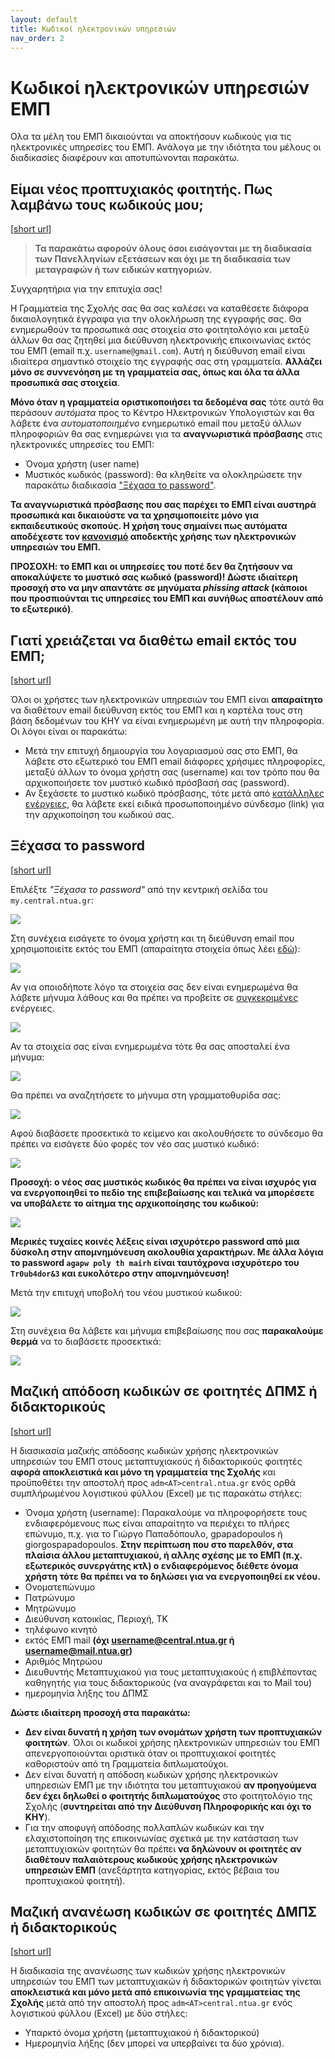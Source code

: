 ```yaml
---
layout: default
title: Κωδικοί ηλεκτρονικών υπηρεσιών
nav_order: 2
---
```


# Κωδικοί ηλεκτρονικών υπηρεσιών ΕΜΠ

Ολα τα μέλη του ΕΜΠ δικαιούνται να αποκτήσουν κωδικούς για τις ηλεκτρονικές
υπηρεσίες του ΕΜΠ. Ανάλογα με την ιδιότητα του μέλους οι διαδικασίες διαφέρουν
και αποτυπώνονται παρακάτω.

## Είμαι νέος προπτυχιακός φοιτητής. Πως λαμβάνω τους κωδικούς μου;

[[short url](https://bit.ly/3s8aFcT)]

> **Τα παρακάτω αφορούν όλους όσοι εισάγονται με τη διαδικασία των Πανελληνίων εξετάσεων και όχι με τη διαδικασία των μεταγραφών ή των ειδικών κατηγοριών.**

Συγχαρητήρια για την επιτυχία σας!

Η Γραμματεία της Σχολής σας θα σας καλέσει να καταθέσετε διάφορα δικαιολογητικά
έγγραφα για την ολοκλήρωση της εγγραφής σας. Θα ενημερωθούν τα προσωπικά σας
στοιχεία στο φοιτητολόγιο και μεταξύ άλλων θα σας ζητηθεί μια διεύθυνση
ηλεκτρονικής επικοινωνίας εκτός του ΕΜΠ (email π.χ. `username@gmail.com`). Αυτή
η διεύθυνση email είναι ιδιαίτερα σημαντικό στοιχείο της εγγραφής σας στη
γραμματεία. **Αλλάζει μόνο σε συννενόηση με τη γραμματεία σας, όπως και όλα τα
άλλα προσωπικά σας στοιχεία**.

**Μόνο όταν η γραμματεία οριστικοποιήσει τα δεδομένα σας** τότε αυτά θα περάσουν
*αυτόματα* προς το Κέντρο Ηλεκτρονικών Υπολογιστών και θα λάβετε ένα *αυτοματοποιημένο*
ενημερωτικό email που μεταξύ άλλων πληροφοριών θα σας ενημερώνει για τα **αναγνωριστικά
πρόσβασης** στις ηλεκτρονικές υπηρεσίες του ΕΜΠ:

- Όνομα χρήστη (user name)
- Μυστικός κωδικός (password): θα κληθείτε να ολοκληρώσετε την παρακάτω διαδικασία ["Ξέχασα το password"](https://bit.ly/31P1LpW).

**Τα αναγνωριστικά πρόσβασης που σας παρέχει το ΕΜΠ είναι αυστηρά προσωπικά και
δικαιούστε να τα χρησιμοποιείτε μόνο για εκπαιδευτικούς σκοπούς. Η χρήση τους
σημαίνει πως αυτόματα αποδέχεστε τον
[κανονισμό](http://www.noc.ntua.gr/files/docs/ntua_services_regulation.pdf)
αποδεκτής χρήσης των ηλεκτρονικών υπηρεσιών του ΕΜΠ.**

**ΠΡΟΣΟΧΗ: το ΕΜΠ και οι υπηρεσίες του ποτέ δεν θα ζητήσουν να αποκαλύψετε το μυστικό
σας κωδικό (password)! Δώστε ιδιαίτερη προσοχή στο να μην απαντάτε σε μηνύματα *phissing attack* 
(κάποιοι που προσπιούνται τις υπηρεσίες του ΕΜΠ και συνήθως αποστέλουν από το εξωτερικό)**.

## Γιατί χρειάζεται να διαθέτω email εκτός του ΕΜΠ;

[[short url](https://bit.ly/3fXNWxY)]

Όλοι οι χρήστες των ηλεκτρονικών υπηρεσιών του ΕΜΠ είναι **απαραίτητο** να διαθέτουν email διεύθυνση εκτός του ΕΜΠ και η καρτέλα τους στη βάση δεδομένων του ΚΗΥ να είναι ενημερωμένη με αυτή την πληροφορία. Οι λόγοι είναι οι παρακάτω:

- Μετά την επιτυχή δημιουργία του λογαριασμού σας στο ΕΜΠ, θα λάβετε στο εξωτερικό του ΕΜΠ email διάφορες χρήσιμες πληροφορίες, μεταξύ άλλων το όνομα χρήστη σας (username) και τον τρόπο που θα αρχικοποιήσετε τον μυστικό κωδικό πρόσβασή σας (password).
- Αν ξεχάσετε το μυστικό κωδικό πρόσβασης, τότε μετά από [κατάλληλες ενέργειες](https://bit.ly/31P1LpW), θα λάβετε εκεί ειδικά προσωποποιημένο σύνδεσμο (link) για την αρχικοποίηση του κωδικού σας.

## Ξέχασα το password

[[short url](https://bit.ly/31P1LpW)]

Επιλέξτε _"Ξέχασα το password"_ από την κεντρική σελίδα του `my.central.ntua.gr`:

![](forgot-pass/forgot0.png)

Στη συνέχεια εισάγετε το όνομα χρήστη και τη διεύθυνση email που χρησιμοποιείτε εκτός του ΕΜΠ (απαραίτητα στοιχεία όπως λέει [εδώ](https://bit.ly/3fXNWxY)):

![](forgot-pass/forgot1.png)

Αν για οποιοδήποτε λόγο τα στοιχεία σας δεν είναι ενημερωμένα θα λάβετε μήνυμα λάθους και θα πρέπει να προβείτε σε [συγκεκριμένες](τι) ενέργειες.

![](forgot-pass/forgot2.png)

Αν τα στοιχεία σας είναι ενημερωμένα τότε θα σας αποσταλεί ένα μήνυμα:

![](forgot-pass/forgot3.png)

Θα πρέπει να αναζητήσετε το μήνυμα στη γραμματοθυρίδα σας:

![](forgot-pass/forgot4.png)

Αφού διαβάσετε προσεκτικά το κείμενο και ακολουθήσετε το σύνδεσμο θα πρέπει να εισάγετε δύο
φορές τον νέο σας μυστικό κωδικό:

![](forgot-pass/forgot5.png)

**Προσοχή: ο νέος σας μυστικός κωδικός θα πρέπει να είναι ισχυρός για να ενεργοποιηθεί το πεδίο της επιβεβαίωσης και τελικά να μπορέσετε να υποβάλετε το αίτημα της αρχικοποίησης του κωδικού:**

![](forgot-pass/forgot5a.png)

**Μερικές τυχαίες κοινές λέξεις είναι ισχυρότερο password από μια δύσκολη στην απομνημόνευση ακολουθία χαρακτήρων. Με άλλα λόγια το password `agapw poly th mairh` είναι ταυτόχρονα ισχυρότερο του `Tr0ub4dor&3` και ευκολότερο στην απομνημόνευση!**

Μετά την επιτυχή υποβολή του νέου μυστικού κωδικού:

![](forgot-pass/forgot6.png)

Στη συνέχεια θα λάβετε και μήνυμα επιβεβαίωσης που σας **παρακαλούμε θερμά** να το διαβάσετε προσεκτικά:

![](forgot-pass/forgot7.png)

## Μαζική απόδοση κωδικών σε φοιτητές ΔΠΜΣ ή διδακτορικούς

[[short url](https://bit.ly/3ACdQP4)]

Η διασικασία μαζικής απόδοσης κωδικών χρήσης ηλεκτρονικών υπηρεσιών του ΕΜΠ
στους μεταπτυχιακούς ή διδακτορικούς φοιτητές **αφορά αποκλειστικά και μόνο τη γραμματεία της
Σχολής** και προϋποθέτει την αποστολή προς `adm<AT>central.ntua.gr` ενός ορθά
συμπλήρωμένου λογιστικού φύλλου (Excel) με τις παρακάτω στήλες:

- Όνομα χρήστη (username): Παρακαλούμε να πληροφορήσετε τους ενδιαφερόμενους πως είναι απαραίτητο να περιέχει το πλήρες επώνυμο, π.χ. για το Γιώργο Παπαδόπουλο, gpapadopoulos ή giorgospapadopoulos. **Στην περίπτωση που στο παρελθόν, στα πλαίσια άλλου μεταπτυχιακού, ή αλλης σχέσης με το ΕΜΠ (π.χ. εξωτερικός συνεργάτης κτλ) ο ενδιαφερόμενος διέθετε όνομα χρήστη τότε θα πρέπει να το δηλώσει για να ενεργοποιηθεί εκ νέου.**
- Ονοματεπώνυμο
- Πατρώνυμο
- Μητρώνυμο
- Διεύθυνση κατοικίας, Περιοχή, ΤΚ
- τηλέφωνο κινητό
- εκτός ΕΜΠ mail **(όχι username@central.ntua.gr ή username@mail.ntua.gr)**
- Αριθμός Μητρώου
- Διευθυντής Μεταπτυχιακού για τους μεταπτυχιακούς ή επιβλέποντας καθηγητής για τους διδακτορικούς (να αναγράφεται και το Mail του)
- ημερομηνία λήξης του ΔΠΜΣ

**Δώστε ιδιαίτερη προσοχή στα παρακάτω:**

- **Δεν είναι δυνατή η χρήση των ονομάτων χρήστη των προπτυχιακών φοιτητών**. Όλοι οι κωδικοί χρήσης ηλεκτρονικών υπηρεσιών του ΕΜΠ απενεργοποιούνται οριστικά όταν οι προπτυχιακοί φοιτητές καθοριστούν από τη Γραμματεία διπλωματούχοι. 
- Δεν είναι δυνατή η απόδοση κωδικών χρήσης ηλεκτρονικών υπηρεσιών ΕΜΠ με την ιδιότητα του μεταπτυχιακού **αν προηγούμενα δεν έχει δηλωθεί ο φοιτητής διπλωματούχος** στο φοιτητολόγιο της Σχολής (**συντηρείται από την Διεύθυνση Πληροφορικής και όχι το ΚΗΥ**).
- Για την αποφυγή απόδοσης πολλαπλών κωδικών και την ελαχιστοποίηση της επικοινωνίας σχετικά με την κατάσταση των μεταπτυχιακών φοιτητών θα πρέπει **να δηλώνουν οι φοιτητές αν διαθέτουν παλαιότερους κωδικούς χρήσης ηλεκτρονικών υπηρεσιών ΕΜΠ** (ανεξάρτητα κατηγορίας, εκτός βέβαια του προπτυχιακού φοιτητή). 

## Μαζική ανανέωση κωδικών σε φοιτητές ΔΜΠΣ ή διδακτορικούς

[[short url](https://bit.ly/3F3JoQE)]

Η διαδικασία της ανανέωσης των κωδικών χρήσης ηλεκτρονικών υπηρεσιών του ΕΜΠ των
μεταπτυχιακών ή διδακτορικών φοιτητών γίνεται **αποκλειστικά και μόνο μετά από επικοινωνία
της γραμματείας της Σχολής** μετά από την αποστολή προς `adm<AT>central.ntua.gr` ενός
λογιστικού φύλλου (Excel) με δύο στήλες:

- Υπαρκτό όνομα χρήστη (μεταπτυχιακού ή διδακτορικού)
- Ημερομηνία λήξης (δεν μπορεί να υπερβαίνει τα δύο χρόνια).

